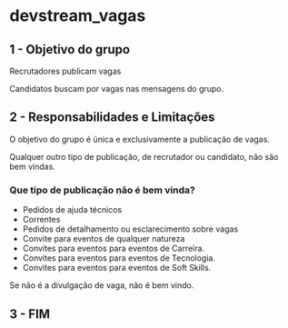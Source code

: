 # devstream_vagas

## 1 - Objetivo do grupo

Recrutadores publicam vagas

Candidatos buscam por vagas nas mensagens do grupo.

## 2 - Responsabilidades e Limitações

O objetivo do grupo é única e exclusivamente a publicação de vagas.

Qualquer outro tipo de publicação, de recrutador ou candidato, não são bem vindas.

### Que tipo de publicação não é bem vinda?

* Pedidos de ajuda técnicos
* Correntes
* Pedidos de detalhamento ou esclarecimento sobre vagas
* Convite para eventos de qualquer natureza
* Convites para eventos para eventos de Carreira.
* Convites para eventos para eventos de Tecnologia.
* Convites para eventos para eventos de Soft Skills.

Se não é a divulgação de vaga, não é bem vindo.

## 3 - FIM
